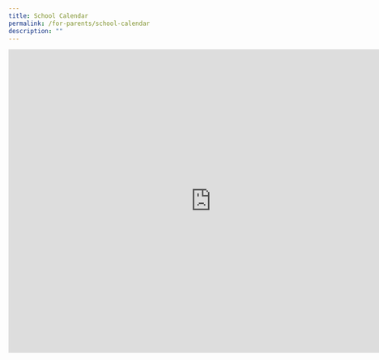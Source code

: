 ```yaml
---
title: School Calendar
permalink: /for-parents/school-calendar
description: ""
---
```



<iframe src="https://calendar.google.com/calendar/embed?src=chijtpprical%40gmail.com&ctz=Asia%2FSingapore" style="border: 0" width="800" height="600" frameborder="0" scrolling="no"></iframe>
